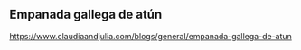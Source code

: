 ## Empanada gallega de atún

https://www.claudiaandjulia.com/blogs/general/empanada-gallega-de-atun

